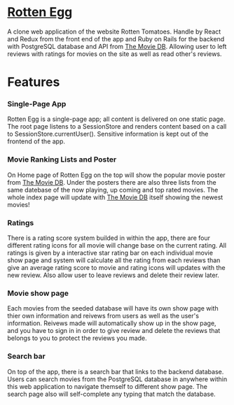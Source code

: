 # [Rotten Egg](https://rottenegg.herokuapp.com/#/)

A clone web application of the website Rotten Tomatoes. Handle by React and Redux from the front end of the app and Ruby on Rails for the backend with PostgreSQL database and API from [The Movie DB](https://www.themoviedb.org/). Allowing user to left reviews with ratings for movies on the site as well as read other's reviews.

# Features

### Single-Page App
 
Rotten Egg is a single-page app; all content is delivered on one static page. The root page listens to a SessionStore and renders content based on a call to SessionStore.currentUser(). Sensitive information is kept out of the frontend of the app.

### Movie Ranking Lists and Poster

On Home page of Rotten Egg on the top will show the popular movie poster from [The Movie DB](https://www.themoviedb.org/). Under the posters there are also three lists from the same datebase of the now playing, up coming and top rated movies. The whole index page will update with [The Movie DB](https://www.themoviedb.org/) itself showing the newest movies!

### Ratings

There is a rating score system builded in within the app, there are four different rating icons for all movie will change base on the current rating. All ratings is given by a interactive star rating bar on each individual movie show page and system will calculate all the rating from each reviews than give an average rating score to movie and rating icons will updates with the new review. Also allow user to leave reviews and delete their review later.

### Movie show page

Each movies from the seeded database will have its own show page with thier own information and reivews from users as well as the user's information. Reivews made will automatically show up in the show page, and you have to sign in in order to give review and delete the reviews that belongs to you to protect the reviews you made.

### Search bar 

On top of the app, there is a search bar that links to the backend database. Users can search movies from the PostgreSQL database in anywhere within this web application to navigate themself to different show page. The search page also will self-complete any typing that match the database.

